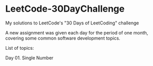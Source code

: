 # LeetCode-30DayChallenge
My solutions to LeetCode's "30 Days of LeetCoding" challenge

A new assignment was given each day for the period of one month, covering some common software development topics.

List of topics:

Day 01. Single Number
